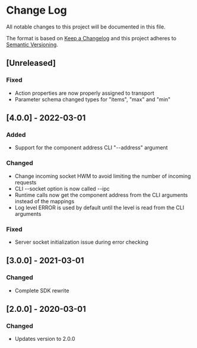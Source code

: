 # Change Log
All notable changes to this project will be documented in this file.

The format is based on [Keep a Changelog](http://keepachangelog.com/)
and this project adheres to [Semantic Versioning](http://semver.org/).

## [Unreleased]
### Fixed
- Action properties are now properly assigned to transport
- Parameter schema changed types for "items", "max" and "min"

## [4.0.0] - 2022-03-01
### Added
- Support for the component address CLI "--address" argument

### Changed
- Change incoming socket HWM to avoid limiting the number of incoming requests
- CLI --socket option is now called --ipc
- Runtime calls now get the component address from the CLI arguments instead of the mappings
- Log level ERROR is used by default until the level is read from the CLI arguments

### Fixed
- Server socket initialization issue during error checking

## [3.0.0] - 2021-03-01
### Changed
- Complete SDK rewrite

## [2.0.0] - 2020-03-01
### Changed
- Updates version to 2.0.0
